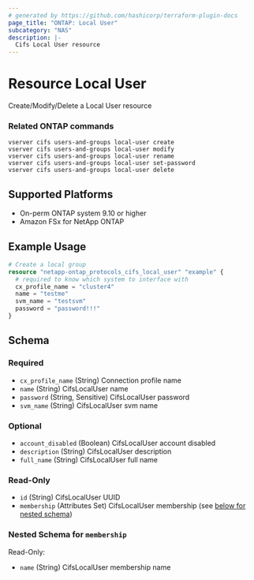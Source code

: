 ```yaml
---
# generated by https://github.com/hashicorp/terraform-plugin-docs
page_title: "ONTAP: Local User"
subcategory: "NAS"
description: |-
  Cifs Local User resource
---
```


# Resource Local User

Create/Modify/Delete a Local User resource

### Related ONTAP commands
```commandline
vserver cifs users-and-groups local-user create
vserver cifs users-and-groups local-user modify
vserver cifs users-and-groups local-user rename
vserver cifs users-and-groups local-user set-password
vserver cifs users-and-groups local-user delete
```

## Supported Platforms
* On-perm ONTAP system 9.10 or higher
* Amazon FSx for NetApp ONTAP

## Example Usage

```terraform
# Create a local group
resource "netapp-ontap_protocols_cifs_local_user" "example" {
  # required to know which system to interface with
  cx_profile_name = "cluster4"
  name = "testme"
  svm_name = "testsvm"
  password = "password!!!"
}
```
<!-- schema generated by tfplugindocs -->
## Schema

### Required

- `cx_profile_name` (String) Connection profile name
- `name` (String) CifsLocalUser name
- `password` (String, Sensitive) CifsLocalUser password
- `svm_name` (String) CifsLocalUser svm name

### Optional

- `account_disabled` (Boolean) CifsLocalUser account disabled
- `description` (String) CifsLocalUser description
- `full_name` (String) CifsLocalUser full name

### Read-Only

- `id` (String) CifsLocalUser UUID
- `membership` (Attributes Set) CifsLocalUser membership (see [below for nested schema](#nestedatt--membership))

<a id="nestedatt--membership"></a>
### Nested Schema for `membership`

Read-Only:

- `name` (String) CifsLocalUser membership name



